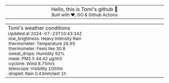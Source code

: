
<div align="center">
<table>
<tbody>
<td align="center">
<img width="2000" height="0"><br>
Hello, this is Tomi's github 👋<br>
<sup>Built with ❤️, GO & Github Actions</sup><br>
<img width="2000" height="0">
</td>
</tbody>
</table>
</div>
<table>
<tbody>
<td align="left">
<img width="2000" height="0"><br>
Tomi's weather conditions<br>
<sup>Updated at 2024-07-23T10:43:34Z</sup><br>
<sup>:low_brightness: Heavy Intensity Rain</sup><br>
<sup>:thermometer: Temperature 26.95 </sup><br>
<sup>:thermometer: Feels like 30.8</sup><br>
<sup>:sweat_drops: Humidity 92%</sup><br>
<sup>:mask: PM2.5 44.42 μg/m3</sup><br>
<sup>:cyclone: Wind 8.75m/s </sup><br>
<sup>:telescope: Visibility 1000m </sup><br>
<sup>:droplet: Rain 0.43mm/last 1h </sup><br>
<img width="2000" height="0">
</td>
<td align="left">
<img width="2000" height="0"><br>
<br>
<img width="2000" height="0">
</td>
</tbody>
</table>
</div>
    